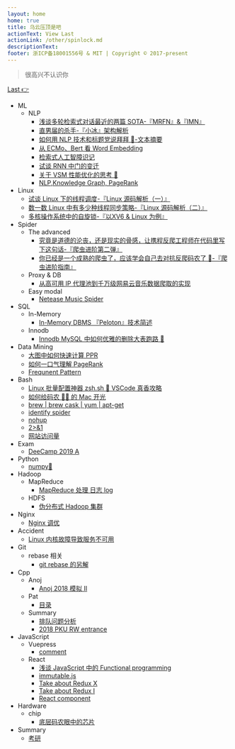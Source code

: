 ```yaml
---
layout: home
home: true
title: 乌云压顶是吧
actionText: View Last
actionLink: /other/spinlock.md
descriptionText:
footer: 浙ICP备18001556号 & MIT | Copyright © 2017-present
---
```


> 很高兴不认识你

[Last 👉](/other/spinlock.md)

- ML
  - NLP
    - [浅谈多轮检索式对话最近的两篇 SOTA-『MRFN』&『IMN』](/other/mrfn.md)
    - [直男届的杀手-『小冰』架构解析](/other/xiaoice.md)
    - [如何用 NLP 技术和标题党说拜拜 👋-文本摘要](/other/summarization.md)
    - [从 ECMo、Bert 看 Word Embedding](/other/ecmo.md)
    - [检索式人工智障识记](/other/chatbot.md)
    - [试谈 RNN 中门的变迁](/other/rnn.md)
    - [关于 VSM 性能优化的思考 🤔](/other/vsm.md)
    - [NLP,Knowledge Graph, PageRank](/other/pagerank.md)
- Linux
  - [试谈 Linux 下的线程调度-『Linux 源码解析（一）』](/other/schedule.md)
  - [数一数 Linux 中有多少种线程同步策略-『Linux 源码解析（二）』](/other/synch.md)
  - [多核操作系统中的自旋锁-『以XV6 & Linux 为例』](/other/spinlock.md)
- Spider
  - The advanced
    - [究竟是道德的沦丧，还是现实的骨感，让携程反爬工程师在代码里写下这句话-『爬虫进阶第二弹』](/other/jsdecoder.md)
    - [你已经是一个成熟的爬虫了，应该学会自己去对抗反爬码农了 🙊-『爬虫进阶指南』](/other/spiderskill.md)
  - Proxy & DB
    - [从高可用 IP 代理池到千万级网易云音乐数据爬取的实现](/other/neteasedb.md)
  - Easy modal
    - [Netease Music Spider](/other/netease.md)
- SQL
  - In-Memory
    - [In-Memory DBMS 『Peloton』技术简述](/other/peloton.md)
  - Innodb
    - [Innodb MySQL 中如何优雅的删除大表跑路 🏃](/other/truncate.md)
- Data Mining
  - [大图中如何快速计算 PPR](/other/ppr.md)
  - [如何一口气理解 PageRank](/other/pageranks.md)
  - [Frequnent Pattern](/other/frequent.md)
- Bash
  - [Linux 批量配置神器 zsh.sh 👻 VSCode 真香攻略](/other/zshsh.md)
  - [如何给码农 👨‍💻‍ 的 Mac 开光](/other/terminal.md)
  - [brew | brew cask | yum | apt-get](/other/brew.md)
  - [identify spider](/other/spider.md)
  - [nohup](/other/nohup.md)
  - [2>&1](/other/redirect.md)
  - [网站访问量](/other/pv.md)
- Exam
  - [DeeCamp 2019 A](/other/deecamp.md)
- Python
  - [numpy📒](/other/numpy.md)
- Hadoop
  - MapReduce
    - [MapReduce 处理 日志 log](/other/mapreduce.md)
  - HDFS
    - [伪分布式 Hadoop 集群](/other/pseudo.md)
- Nginx
  - [Nginx 调优](/other/nginx.md)
- Accident
  - [Linux 内核故障导致服务不可用](/other/accident.md)
- Git
  - rebase 相关
    - [git rebase 的另解](/other/gitSkill.md)
- Cpp
  - Anoj
    - [Anoj 2018 模拟 II](/pat/anoj2018II.md)
  - Pat
    - [目录](/pat/catalog.md)
  - Summary
    - [排队问题分析](/pat/sort.md)
    - [2018 PKU RW entrance](/pat/entrance.md)
- JavaScript
  - Vuepress
    - [comment](/javaScript/comment.md)
  - React
    - [浅谈 JavaScript 中的 Functional programming](/javaScript/functional.md)
    - [immutable.js](/javaScript/immutable.md)
    - [Take about Redux X](/javaScript/reduxs.md)
    - [Take about Redux I](/javaScript/redux.md)
    - [React component](/javaScript/component.md)
- Hardware
  - chip
    - [底层码农眼中的芯片](/other/chip.md)
- Summary
  - [考研](/other/cs.md)
